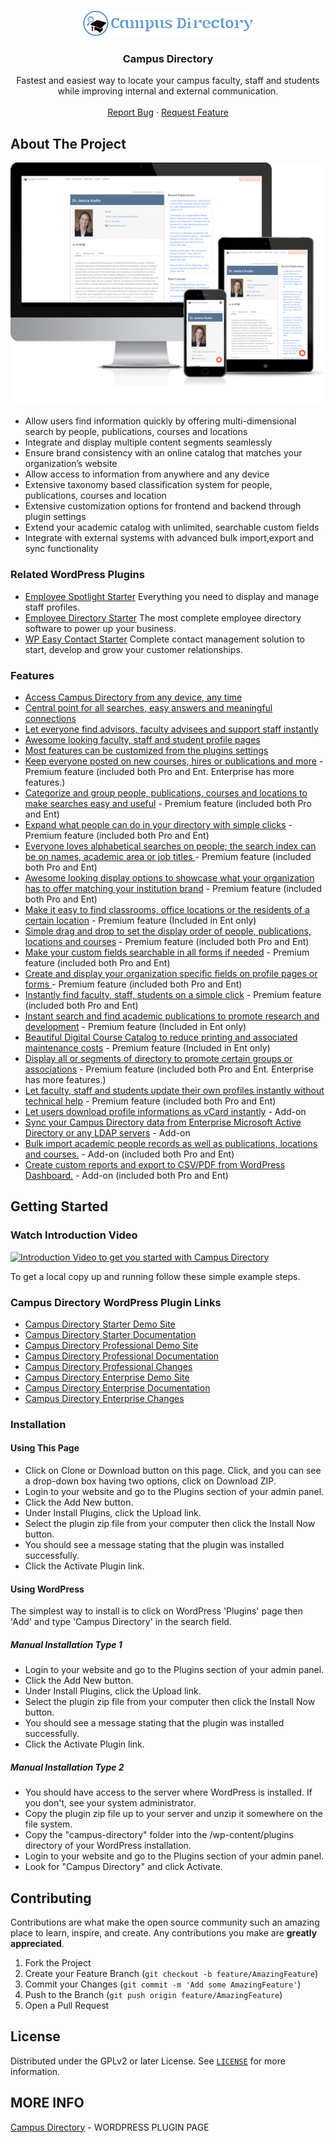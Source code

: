 
<!-- PROJECT LOGO -->
<br />
<p align="center">
  <a href="https://emdplugins.com/plugins/campus-directory-wordpress-plugin/">
    <img src="github/campusdir-logo-272x41.png" alt="Logo">
  </a>

  <h3 align="center">Campus Directory</h3>

  <p align="center">
    Fastest and easiest way to locate your campus faculty, staff and students while improving internal and external communication.
    <br />
    <br />
     <a href="https://github.com/emarket-design/campus-directory/issues">Report Bug</a>
    ·
    <a href="https://github.com/emarket-design/campus-directory/issues">Request Feature</a>
     </p>
</p>

<!-- ABOUT THE PROJECT -->
## About The Project

![Campus Directory Screen Shot](github/campus_directory_pro_540.png)


<ul>
<li>Allow users find information quickly by offering multi-dimensional search by people, publications, courses and locations</li>
<li>Integrate and display multiple content segments seamlessly</li>
<li>Ensure brand consistency with an online catalog that matches your organization’s website</li>
<li>Allow access to information from anywhere and any device </li>
<li>Extensive taxonomy based classification system for people, publications, courses and location</li>
<li>Extensive customization options for frontend and backend through plugin settings</li>
<li>Extend your academic catalog with unlimited, searchable custom fields</li> 
<li>Integrate with external systems with advanced bulk import,export and sync functionality</li>
</ul>

### Related WordPress Plugins


* [Employee Spotlight Starter](https://espotlight-com.emdplugins.com) Everything you need to display and manage staff profiles.
* [Employee Directory Starter](https://employee-directory-com.emdplugins.com) The most complete employee directory software to power up your business.
* [WP Easy Contact Starter](https://wpeasycontactcom.emdplugins.com) Complete contact management solution to start, develop and grow your customer relationships.

### Features

* [Access Campus Directory from any device, any time](https://emdplugins.com/?p=10404&pk_campaign=campus-directory-com&pk_kwd=github)
* [Central point for all searches, easy answers and meaningful connections](https://emdplugins.com/?p=10402&pk_campaign=campus-directory-com&pk_kwd=github)
* [Let everyone find advisors, faculty advisees and support staff instantly ](https://emdplugins.com/?p=10407&pk_campaign=campus-directory-com&pk_kwd=github)
* [Awesome looking faculty, staff and student profile pages](https://emdplugins.com/?p=10403&pk_campaign=campus-directory-com&pk_kwd=github)
* [Most features can be customized from the plugins settings](https://emdplugins.com/?p=10406&pk_campaign=campus-directory-com&pk_kwd=github)
* [Keep everyone posted on new courses, hires or publications and more](https://emdplugins.com/?p=10417&pk_campaign=campus-directory-com&pk_kwd=github) - Premium feature (included both Pro and Ent. Enterprise has more features.)
* [Categorize and group people, publications, courses and locations to make searches easy and useful](https://emdplugins.com/?p=10409&pk_campaign=campus-directory-com&pk_kwd=github) - Premium feature (included both Pro and Ent)
* [Expand what people can do in your directory with simple clicks](https://emdplugins.com/?p=10988&pk_campaign=campus-directory-com&pk_kwd=github) - Premium feature (included both Pro and Ent)
* [Everyone loves alphabetical searches on people; the search index can be on names, academic area or job titles ](https://emdplugins.com/?p=11619&pk_campaign=campus-directory-com&pk_kwd=github) - Premium feature (included both Pro and Ent)
* [Awesome looking display options to showcase what your organization has to offer matching your institution brand](https://emdplugins.com/?p=10418&pk_campaign=campus-directory-com&pk_kwd=github) - Premium feature (included both Pro and Ent)
* [Make it easy to find classrooms, office locations or the residents of a certain location](https://emdplugins.com/?p=10412&pk_campaign=campus-directory-com&pk_kwd=github) - Premium feature (Included in Ent only)
* [Simple drag and drop to set the display order of people, publications, locations and courses](https://emdplugins.com/?p=10415&pk_campaign=campus-directory-com&pk_kwd=github) - Premium feature (included both Pro and Ent)
* [Make your custom fields searchable in all forms if needed](https://emdplugins.com/?p=10416&pk_campaign=campus-directory-com&pk_kwd=github) - Premium feature (included both Pro and Ent)
* [Create and display your organization specific fields on profile pages or forms ](https://emdplugins.com/?p=10408&pk_campaign=campus-directory-com&pk_kwd=github) - Premium feature (included both Pro and Ent)
* [Instantly find faculty, staff, students on a simple click](https://emdplugins.com/?p=10405&pk_campaign=campus-directory-com&pk_kwd=github) - Premium feature (included both Pro and Ent)
* [Instant search and find academic publications to promote research and development](https://emdplugins.com/?p=10410&pk_campaign=campus-directory-com&pk_kwd=github) - Premium feature (Included in Ent only)
* [Beautiful Digital Course Catalog to reduce printing and associated maintenance costs](https://emdplugins.com/?p=10411&pk_campaign=campus-directory-com&pk_kwd=github) - Premium feature (Included in Ent only)
* [Display all or segments of directory to promote certain groups or associations](https://emdplugins.com/?p=10413&pk_campaign=campus-directory-com&pk_kwd=github) - Premium feature (included both Pro and Ent. Enterprise has more features.)
* [Let faculty, staff and students update their own profiles instantly without technical help](https://emdplugins.com/?p=10414&pk_campaign=campus-directory-com&pk_kwd=github) - Premium feature (included both Pro and Ent)
* [Let users download profile informations as vCard instantly](https://emdplugins.com/?p=10422&pk_campaign=campus-directory-com&pk_kwd=github) - Add-on
* [Sync your Campus Directory data from Enterprise Microsoft Active Directory or any LDAP servers](https://emdplugins.com/?p=10421&pk_campaign=campus-directory-com&pk_kwd=github) - Add-on
* [Bulk import academic people records as well as publications, locations and courses.](https://emdplugins.com/?p=14826&pk_campaign=campus-directory-com&pk_kwd=github) - Add-on (included both Pro and Ent)
* [Create custom reports and export to CSV/PDF from WordPress Dashboard.](https://emdplugins.com/?p=14825&pk_campaign=campus-directory-com&pk_kwd=github) - Add-on (included both Pro and Ent)

<!-- GETTING STARTED -->
## Getting Started

### Watch Introduction Video 

 [![Introduction Video to get you started with Campus Directory](https://img.youtube.com/vi/IitttAiuPwc/0.jpg)](https://www.youtube.com/watch?v=IitttAiuPwc)

To get a local copy up and running follow these simple example steps.

### Campus Directory WordPress Plugin Links


 * [Campus Directory Starter Demo Site](https://campusdircom.emdplugins.com?pk_campaign=campus-directory-com&pk_kwd=readme)
* [Campus Directory Starter Documentation](https://docs.emdplugins.com/campus-directory-community/?pk_campaign=campus-directory-com&pk_kwd=readme)
* [Campus Directory Professional Demo Site](https://campusdirpro.emdplugins.com/?pk_campaign=campus-directory-com&pk_kwd=readme)
* [Campus Directory Professional Documentation](https://docs.emdplugins.com/campus-directory-professional/?pk_campaign=campus-directory-com&pk_kwd=readme)
* [Campus Directory Professional Changes](https://emdplugins.com/articles/campusdir-pro-wordpress-plugin-changelog/?pk_campaign=campus-directory-com&pk_kwd=readme)
* [Campus Directory Enterprise Demo Site](https://campusdir-ent.emdplugins.com/?pk_campaign=campus-directory-com&pk_kwd=readme)
* [Campus Directory Enterprise Documentation](https://docs.emdplugins.com/campus-directory-enterprise/?pk_campaign=campus-directory-com&pk_kwd=readme)
* [Campus Directory Enterprise Changes](https://emdplugins.com/articles/campusdir-ent-wordpress-plugin-changelog/?pk_campaign=campus-directory-com&pk_kwd=readme)

### Installation

#### Using This Page
* Click on Clone or Download button on this page. Click, and you can see a drop-down box having two options, click on Download ZIP.
* Login to your website and go to the Plugins section of your admin panel.
* Click the Add New button.
* Under Install Plugins, click the Upload link.
* Select the plugin zip file from your computer then click the Install Now button.
* You should see a message stating that the plugin was installed successfully.
* Click the Activate Plugin link.

#### Using WordPress

The simplest way to install is to click on WordPress 'Plugins' page then 'Add' and type 'Campus Directory' in the search field.

##### Manual Installation Type 1

* Login to your website and go to the Plugins section of your admin panel.
* Click the Add New button.
* Under Install Plugins, click the Upload link.
* Select the plugin zip file from your computer then click the Install Now button.
* You should see a message stating that the plugin was installed successfully.
* Click the Activate Plugin link.

##### Manual Installation Type 2

* You should have access to the server where WordPress is installed. If you don't, see your system administrator.
* Copy the plugin zip file up to your server and unzip it somewhere on the file system.
* Copy the "campus-directory" folder into the /wp-content/plugins directory of your WordPress installation.
* Login to your website and go to the Plugins section of your admin panel.
* Look for "Campus Directory" and click Activate.

<!-- CONTRIBUTING -->
## Contributing

Contributions are what make the open source community such an amazing place to learn, inspire, and create. Any contributions you make are **greatly appreciated**.

1. Fork the Project
2. Create your Feature Branch (`git checkout -b feature/AmazingFeature`)
3. Commit your Changes (`git commit -m 'Add some AmazingFeature'`)
4. Push to the Branch (`git push origin feature/AmazingFeature`)
5. Open a Pull Request



<!-- LICENSE -->
## License

Distributed under the GPLv2 or later License. See [`LICENSE`](https://www.gnu.org/licenses/gpl-2.0.html) for more information.


<!-- CONTACT -->
## MORE INFO

[Campus Directory](https://emdplugins.com/plugins/campus-directory-wordpress-plugin/) - WORDPRESS PLUGIN PAGE